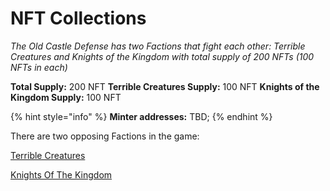 # NFT Collections
_The Old Castle Defense has two Factions that fight each other: Terrible Creatures and 
Knights of the Kingdom with total supply of 200 NFTs (100 NFTs in each)_

**Total Supply:** 200 NFT
**Terrible Creatures Supply:** 100 NFT
**Knights of the Kingdom Supply:** 100 NFT

{% hint style="info" %}
**Minter addresses:** TBD;
{% endhint %}

There are two opposing Factions in the game:

[Terrible Creatures](http://TBD.com)

[Knights Of The Kingdom](http://TBD.com)